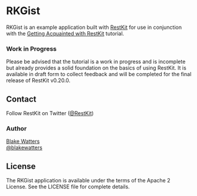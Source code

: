 # RKGist

RKGist is an example application built with [RestKit](http://github.com/RestKit/RestKit) for use in conjunction with the [Getting Acquainted with RestKit](TUTORIAL.md) tutorial.

### Work in Progress

Please be advised that the tutorial is a work in progress and is incomplete but already provides a solid foundation on the basics of using RestKit. It is available in draft form to collect feedback and will be completed for the final release of RestKit v0.20.0.

## Contact

Follow RestKit on Twitter ([@RestKit](https://twitter.com/RestKit))

### Author

[Blake Watters](http://github.com/blakewatters)  
[@blakewatters](https://twitter.com/blakewatters)

## License

The RKGist application is available under the terms of the Apache 2 License. See the LICENSE file for complete details.
